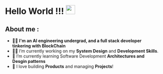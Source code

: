 <link href="style.css" rel="stylesheet"></link>

# **Hello World** !!! <img src="https://media.tenor.com/Og0XNCa_vo8AAAAj/qoobee-hi.gif" width="30px">

## **About me** :

- 👨‍🏭 **I'm an AI engineering undergrad, and a full stack developer tinkering with BlockChain** 
- 👨‍💻 I’m currently working on my **System Design** and **Development Skills**.
- 🤯 I’m currently learning Software Development **Architectures and Desgin patterns**
- 👷 I love building **Products** and managing **Projects**!
